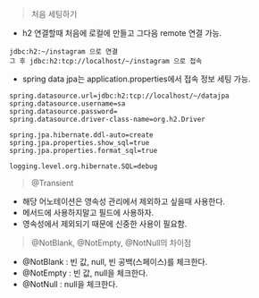 > 처음 세팅하기

- h2 연결할때 처음에 로컬에 만들고 그다음 remote 연결 가능.

```shell
jdbc:h2:~/instagram 으로 연결
그 후 jdbc:h2:tcp://localhost/~/instagram 으로 접속
```

- spring data jpa는 application.properties에서 접속 정보 세팅 가능.
```shell
spring.datasource.url=jdbc:h2:tcp://localhost/~/datajpa
spring.datasource.username=sa
spring.datasource.password=
spring.datasource.driver-class-name=org.h2.Driver

spring.jpa.hibernate.ddl-auto=create
spring.jpa.properties.show_sql=true
spring.jpa.properties.format_sql=true

logging.level.org.hibernate.SQL=debug
```

> @Transient
- 해당 어노테이션은 영속성 관리에서 제외하고 싶을때 사용한다.
- 메서드에 사용하지말고 필드에 사용하자.
- 영속성에서 제외되기 때문에 신중한 사용이 필요함.


> @NotBlank, @NotEmpty, @NotNull의 차이점
- @NotBlank : 빈 값, null, 빈 공백(스페이스)를 체크한다.
- @NotEmpty : 빈 값, null을 체크한다.
- @NotNull : null을 체크한다.

